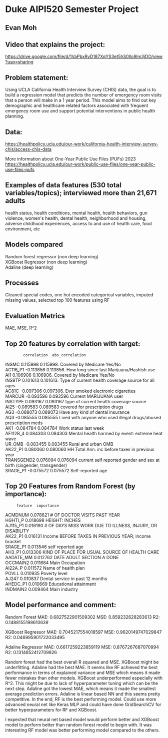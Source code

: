# Duke AIPI520 Semester Project
## Evan Moh
## Video that explains the project: 

https://drive.google.com/file/d/1VaPbxRvD187XqYS3et5hS0Ilo9lm3jDO/view?usp=sharing

## Problem statement:
Using UCLA California Health Interview Survey (CHIS) data, the goal is to build a regression model that predicts the number of emergency room visits that a person will make in a 1 year period.
This model aims to find out key demographic and healthcare related factors associated with frequent emergency room use and support potential interventions in public health planning.

## Data:
https://healthpolicy.ucla.edu/our-work/california-health-interview-survey-chis/access-chis-data

More information about One-Year Public Use Files (PUFs) 2023
https://healthpolicy.ucla.edu/our-work/public-use-files/one-year-public-use-files-pufs

## Examples of data features (530 total variables/topics); interviewed more than 21,671 adults
health status, health conditions, mental health, health behaviors, gun violence, women's health, dental health, neighborhood and housing, adverse childhood experiences, 
access to and use of health care, food environment, etc

## Models compared 
Random forest regressor (non deep learning) <br />
XGBoost Regressor (non deep learning) <br />
Adaline (deep learning) <br />

## Processes
Cleaned special codes, one hot encoded categorical variables, imputed missing values, selected top 100 features using RF

## Evaluation Metrics
MAE, MSE, R^2

## Top 20 features by correlation with target:
            correlation  abs_correlation
INSMC          0.115998         0.115998.  Covered by Medicare Yes/No<br />
AC116_P1      -0.113856         0.113856.  How long since last Marijuana/Hashish use<br />
AI1            0.106906         0.106906.  Covered by Medicare Yes/No<br />
INS9TP         0.101613         0.101613.  Type of current health coverage source for all ages<br />
AC81C         -0.097306         0.097306.  Ever smoked electronic cigarettes<br />
MARCUR        -0.093596         0.093596   Current MARIJUANA user<br />
INSTYPE        0.093167         0.093167   type of current health coverage source<br />
AI25          -0.089583         0.089583   covered for prescription drugs<br />
AG3           -0.089073         0.089073   Have any kind of dental insurance<br />
AQ3           -0.085555         0.085555   Lived with anyone who used illegal drugs/abused prescription meds<br />
AK1           -0.084784         0.084784   Work status last week<br />
AF112B_4       0.084303         0.084303   Mental health harmed by event: extreme heat wave<br />
UR_OMB        -0.083455         0.083455   Rural and urban OMB<br />
AK22_P1        0.080060         0.080060   HH Total Ann. inc before taxes in previous year<br />
TRANSGEND2     0.076094         0.076094   current self reported gender and sex at birth (cisgender, transgender)<br />
SRAGE_P1      -0.075572         0.075572   Self-reported age<br />


## Top 20 Features from Random Forest (by importance):
         feature  importance
ACMDNUM    0.078621    # OF DOCTOR VISITS PAST YEAR <br />
HGHTI_P    0.018698    HEIGHT: INCHES<br />
AJ115_P1    0.016190    # OF DAYS MISS WORK DUE TO ILLNESS, INJURY, OR DISABILITY<br />
AK22_P1    0.016131    Income BEFORE TAXES IN PREVIOUS YEAR; income bracket<br />
SRAGE_P1    0.013546    self reported age<br />
AH3_P1    0.013306    KIND OF PLACE FOR USUAL SOURCE OF HEALTH CARE<br />
AADATE_MM    0.012762    DATE ADULT SECTION A DONE<br />
OCCMAIN2    0.011684    Main Occupation<br />
AI22A_P    0.011572    Name of health plan<br />
POVLL    0.010935    Poverty level<br />
AJ247    0.010837    Dental service in past 12 months<br />
AHEDC_P1    0.010669    Educational attainment<br />
INDMAIN2    0.009464    Main industry<br />


## Model performance and comment:

Random Forest
MAE: 0.6827522901509302
MSE: 0.859232628283613
R2: 0.1488155198610639<br />

XGBoost Regressor
MAE: 0.7045217554018597
MSE: 0.9620149747029847
R2: 0.046995901722033495<br />

Adaline Regressor
MAE: 0.6617259223859119
MSE: 0.8767267687070994
R2: 0.1314852412709826<br />

Random forest had the best overall R squared and MSE. XGBoost might be underfitting. Adaline had the best MAE.
It seems like RF achieved the best performance in terms of explained variance and MSE which means it made fewer mistakes than other models.
XGBoost underperformed especially with R^2. This might be due to lack of hyperparameter tuning which can be the next step.
Adaline got the lowest MAE, which means it made the smallest average prediction errors. Adaline is linear based NN and this seems pretty competitive.
In the end, RF is the best performing model.
Could use more advanced neural net like Keras MLP and could have done GridSearchCV for better hyperparameters for RF and XGBoost.

I expected that neural net based model would perform better and XGBoost model to perform better than random forest model to begin with. It was interesting RF model
was better performing model compared to the others.
